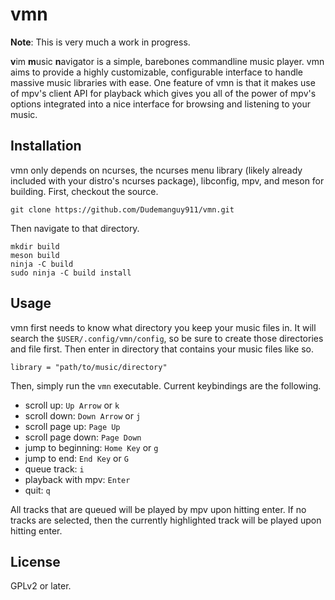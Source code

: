# vmn
**Note**: This is very much a work in progress.

**v**im **m**usic **n**avigator is a simple, barebones commandline music player. vmn aims to provide a highly customizable, configurable interface to handle massive music libraries with ease. One feature of vmn is that it makes use of mpv's client API for playback which gives you all of the power of mpv's options integrated into a nice interface for browsing and listening to your music.

## Installation
vmn only depends on ncurses, the ncurses menu library (likely already included with your distro's ncurses package), libconfig, mpv, and meson for building. First, checkout the source.
```
git clone https://github.com/Dudemanguy911/vmn.git
```

Then navigate to that directory.
```
mkdir build
meson build
ninja -C build
sudo ninja -C build install
```

## Usage
vmn first needs to know what directory you keep your music files in. It will search the `$USER/.config/vmn/config`, so be sure to create those directories and file first. Then enter in directory that contains your music files like so.
```
library = "path/to/music/directory"
```

Then, simply run the `vmn` executable. Current keybindings are the following.

* scroll up: `Up Arrow` or `k`
* scroll down: `Down Arrow` or `j`
* scroll page up: `Page Up`
* scroll page down: `Page Down`
* jump to beginning: `Home Key` or `g`
* jump to end: `End Key` or `G`
* queue track: `i`
* playback with mpv: `Enter`
* quit: `q`

All tracks that are queued will be played by mpv upon hitting enter. If no tracks are selected, then the currently highlighted track will be played upon hitting enter.

## License
GPLv2 or later.
